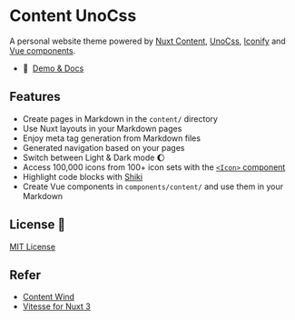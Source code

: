 # Content UnoCss

A personal website theme powered by [Nuxt Content](https://content.nuxtjs.org), [UnoCss](https://uno.antfu.me/), [Iconify](https://iconify.design) and [Vue components](https://vuejs.org).

- 📖&nbsp; [Demo & Docs](http://elonehoo.xyz/content-unocss/)

## Features

- Create pages in Markdown in the `content/` directory
- Use Nuxt layouts in your Markdown pages
- Enjoy meta tag generation from Markdown files
- Generated navigation based on your pages
- Switch between Light & Dark mode :moon:
- Access 100,000 icons from 100+ icon sets with the [`<Icon>` component](https://github.com/Atinux/nuxt-icon)
- Highlight code blocks with [Shiki](https://shiki.matsu.io)
- Create Vue components in `components/content/` and use them in your Markdown

## License 📎

[MIT License](./LICENSE)

## Refer

- [Content Wind](https://github.com/Atinux/content-wind)
- [Vitesse for Nuxt 3](https://github.com/antfu/vitesse-nuxt3)
